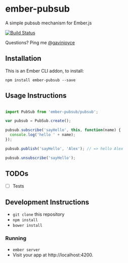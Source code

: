 # ember-pubsub

A simple pubsub mechanism for Ember.js

[![Build Status](https://travis-ci.org/GavinJoyce/ember-pubsub.svg)](https://travis-ci.org/GavinJoyce/ember-pubsub)

Questions? Ping me [@gavinjoyce](https://twitter.com/gavinjoyce)

## Installation

This is an Ember CLI addon, to install:

`npm install ember-pubsub --save`

## Usage Instructions

```javascript

import PubSub from 'ember-pubsub/pubsub';

var pubsub = PubSub.create();

pubsub.subscribe('sayHello', this, function(name) {
  console.log('hello ' + name);
});

pubsub.publish('sayHello', 'Alex'); // => hello Alex

pubsub.unsubscribe('sayHello');

```

## TODOs

* [ ] Tests

## Development Instructions

* `git clone` this repository
* `npm install`
* `bower install`

### Running

* `ember server`
* Visit your app at http://localhost:4200.
